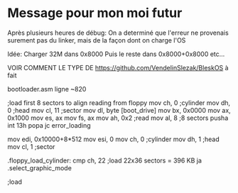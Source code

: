 # Message pour mon moi futur
Après plusieurs heures de débug:
On a determiné que l'erreur ne provenais surement pas du linker, mais de la façon dont on charge l'OS


Idée:
Charger 32M dans 0x8000
Puis le reste dans 0x8000+0x8000
etc...

VOIR COMMENT LE TYPE DE https://github.com/VendelinSlezak/BleskOS à fait



bootloader.asm ligne ~820

 ;load first 8 sectors to align reading from floppy
 mov ch, 0 ;cylinder
 mov dh, 0 ;head
 mov cl, 11 ;sector
 mov dl, byte [boot_drive]
 mov bx, 0x0000
 mov ax, 0x1000
 mov es, ax
 mov fs, ax
 mov ah, 0x2 ;read
 mov al, 8 ;8 sectors
 pusha
 int 13h
 popa
 jc error_loading
 
 mov edi, 0x10000+8*512
 mov esi, 0
 mov ch, 0 ;cylinder
 mov dh, 1 ;head
 mov cl, 1 ;sector
 
 .floppy_load_cylinder:
  cmp ch, 22 ;load 22x36 sectors = 396 KB
  ja .select_graphic_mode
  
  ;load